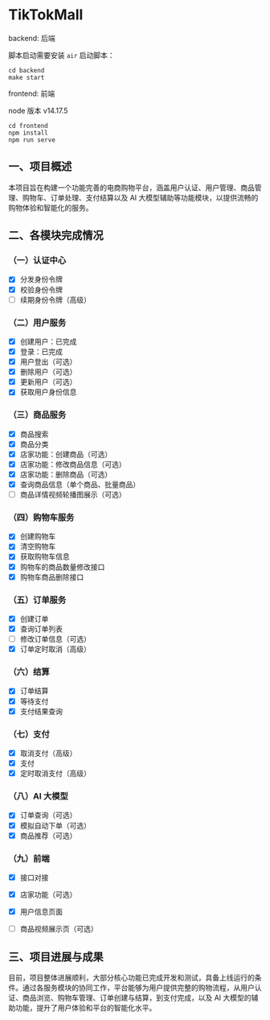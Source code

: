 # TikTokMall

backend: 后端

脚本启动需要安装 `air`
启动脚本：
```shell
cd backend
make start
```


frontend: 前端

node 版本 v14.17.5

```shell
cd frontend
npm install
npm run serve
```



## 一、项目概述
本项目旨在构建一个功能完善的电商购物平台，涵盖用户认证、用户管理、商品管理、购物车、订单处理、支付结算以及 AI 大模型辅助等功能模块，以提供流畅的购物体验和智能化的服务。

## 二、各模块完成情况

### （一）认证中心
-[x]  分发身份令牌
-[x]  校验身份令牌
-[ ]  续期身份令牌（高级）

### （二）用户服务
-[x]  创建用户：已完成
-[x]  登录：已完成
-[x]  用户登出（可选）
-[x]  删除用户（可选）
-[x]  更新用户（可选）
-[x]  获取用户身份信息

### （三）商品服务
-[x]  商品搜索
-[x]  商品分类
-[x]  店家功能：创建商品（可选）
-[x]  店家功能：修改商品信息（可选）
-[x]  店家功能：删除商品（可选）
-[x]  查询商品信息（单个商品、批量商品）
-[ ]  商品详情视频轮播图展示（可选）

### （四）购物车服务
-[x] 创建购物车
-[x]  清空购物车
-[x]  获取购物车信息
-[x]  购物车的商品数量修改接口
-[x]  购物车商品删除接口

### （五）订单服务
-[x]  创建订单
-[x] 查询订单列表
-[ ] 修改订单信息（可选）
-[x] 订单定时取消（高级）

### （六）结算
-[x]  订单结算
-[x]  等待支付
-[x]  支付结果查询

### （七）支付
-[x]  取消支付（高级）
-[x]  支付
-[x]  定时取消支付（高级）

### （八）AI 大模型
-[x]  订单查询（可选）
-[x]  模拟自动下单（可选）
-[x]  商品推荐（可选）

### （九）前端
-[x]  接口对接
-[x]  店家功能（可选）
-[x]  用户信息页面
-[ ]  商品视频展示页（可选）


## 三、项目进展与成果
目前，项目整体进展顺利，大部分核心功能已完成开发和测试，具备上线运行的条件。通过各服务模块的协同工作，平台能够为用户提供完整的购物流程，从用户认证、商品浏览、购物车管理、订单创建与结算，到支付完成，以及 AI 大模型的辅助功能，提升了用户体验和平台的智能化水平。
